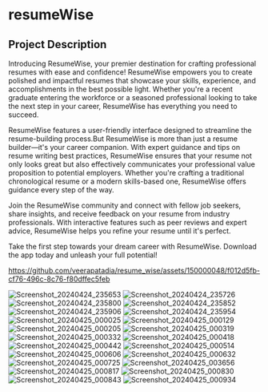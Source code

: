 # resumeWise

## Project Description

Introducing ResumeWise, your premier destination for crafting professional resumes with ease and confidence! ResumeWise empowers you to create polished and impactful resumes that showcase your skills, experience, and accomplishments in the best possible light. Whether you're a recent graduate entering the workforce or a seasoned professional looking to take the next step in your career, ResumeWise has everything you need to succeed.

ResumeWise features a user-friendly interface designed to streamline the resume-building process.But ResumeWise is more than just a resume builder—it's your career companion. With expert guidance and tips on resume writing best practices, ResumeWise ensures that your resume not only looks great but also effectively communicates your professional value proposition to potential employers. Whether you're crafting a traditional chronological resume or a modern skills-based one, ResumeWise offers guidance every step of the way.

Join the ResumeWise community and connect with fellow job seekers, share insights, and receive feedback on your resume from industry professionals. With interactive features such as peer reviews and expert advice, ResumeWise helps you refine your resume until it's perfect.

Take the first step towards your dream career with ResumeWise. Download the app today and unleash your full potential!

https://github.com/veerapatadia/resume_wise/assets/150000048/f012d5fb-cf76-496c-8c76-f80dffec5feb

![Screenshot_20240424_235653](https://github.com/veerapatadia/resume_wise/assets/150000048/302f66a7-5a06-44b8-b07a-05853c4de40b)
![Screenshot_20240424_235726](https://github.com/veerapatadia/resume_wise/assets/150000048/1a08a81e-1b54-44de-909b-f78b3c1c78cb)
![Screenshot_20240424_235800](https://github.com/veerapatadia/resume_wise/assets/150000048/196a9b99-6712-4f8e-85b2-31b39ec545d3)
![Screenshot_20240424_235852](https://github.com/veerapatadia/resume_wise/assets/150000048/2ec511b9-8389-4d00-ac47-9d8542e104cd)
![Screenshot_20240424_235906](https://github.com/veerapatadia/resume_wise/assets/150000048/a0b3ff80-689a-4440-8060-de55d0483da2)
![Screenshot_20240424_235954](https://github.com/veerapatadia/resume_wise/assets/150000048/29fa4540-7b1a-4b58-beaf-a02da730a539)
![Screenshot_20240425_000025](https://github.com/veerapatadia/resume_wise/assets/150000048/e33e3b87-b184-48d5-91cb-aca18fd81d87)
![Screenshot_20240425_000129](https://github.com/veerapatadia/resume_wise/assets/150000048/2104a567-63f7-4bdd-8e3f-2e052c2b2455)
![Screenshot_20240425_000205](https://github.com/veerapatadia/resume_wise/assets/150000048/2692e9fe-58cb-468c-a568-aa3ee7c0ab3d)
![Screenshot_20240425_000319](https://github.com/veerapatadia/resume_wise/assets/150000048/ad460755-f6cf-462c-8258-fcd6d7913548)
![Screenshot_20240425_000332](https://github.com/veerapatadia/resume_wise/assets/150000048/df3b463c-d82f-4ded-a3f9-3deb1a0f21f5)
![Screenshot_20240425_000418](https://github.com/veerapatadia/resume_wise/assets/150000048/7c7c944c-4bd6-40fe-aada-64ae2da948c3)
![Screenshot_20240425_000442](https://github.com/veerapatadia/resume_wise/assets/150000048/623083c2-f727-4f54-a205-d3ade618c425)
![Screenshot_20240425_000514](https://github.com/veerapatadia/resume_wise/assets/150000048/5ebc39b9-2ff1-48fa-82d1-2c35a16ffcc1)
![Screenshot_20240425_000606](https://github.com/veerapatadia/resume_wise/assets/150000048/4b0d4fe9-eebc-40c0-b0f5-15dc2fdad779)
![Screenshot_20240425_000632](https://github.com/veerapatadia/resume_wise/assets/150000048/b0ef3feb-91d3-4afb-9743-4a8aa1a07dfd)
![Screenshot_20240425_000725](https://github.com/veerapatadia/resume_wise/assets/150000048/7d989499-ba26-40e6-9d8f-5d140148fe14)
![Screenshot_20240425_003656](https://github.com/veerapatadia/resume_wise/assets/150000048/a8bee0b8-49d5-4e89-b78e-12acf7374859)
![Screenshot_20240425_000817](https://github.com/veerapatadia/resume_wise/assets/150000048/c1e7d197-6e27-4c7d-a894-bd2c0c595e2b)
![Screenshot_20240425_000830](https://github.com/veerapatadia/resume_wise/assets/150000048/45f302ce-3a56-4124-95a9-705c2275f200)
![Screenshot_20240425_000843](https://github.com/veerapatadia/resume_wise/assets/150000048/b70b84f6-93e7-4645-a1d3-56b0be2df1f0)
![Screenshot_20240425_000934](https://github.com/veerapatadia/resume_wise/assets/150000048/a3f455c6-5f0f-4588-8043-8fa0caebeca0)







